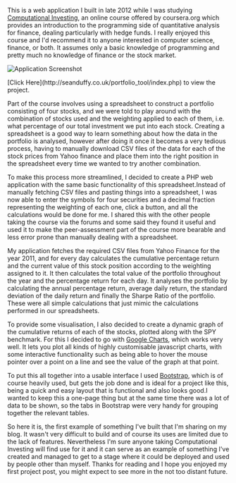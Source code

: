 This is a web application I built in late 2012 while I was studying [Computational Investing](https://www.coursera.org/course/compinvesting1), an online course offered by coursera.org which provides an introduction to the programming side of quantitative analysis for finance, dealing particularly with hedge funds. I really enjoyed this course and I'd recommend it to anyone interested in computer science, finance, or both. It assumes only a basic knowledge of programming and pretty much no knowledge of finance or the stock market.

![Application Screenshot](http://imageshack.us/a/img5/6245/portfoliotoolsmall.png "The App")

<div id='caption'>[Click Here](http://seanduffy.co.uk/portfolio_tool/index.php) to view the project.</div>

Part of the course involves using a spreadsheet to construct a portfolio consisting of four stocks, and we were told to play around with the combination of stocks used and the weighting applied to each of them, i.e. what percentage of our total investment we put into each stock. Creating a spreadsheet is a good way to learn something about how the data in the portfolio is analysed, however after doing it once it becomes a very tedious process, having to manually download CSV files of the data for each of the stock prices from Yahoo finance and place them into the right position in the spreadsheet every time we wanted to try another combination.

To make this process more streamlined, I decided to create a PHP web application with the same basic functionality of this spreadsheet.Instead of manually fetching CSV files and pasting things into a spreadsheet, I was now able to enter the symbols for four securities and a decimal fraction representing the weighting of each one, click a button, and all the calculations would be done for me. I shared this with the other people taking the course via the forums and some said they found it useful and used it to make the peer-assessment part of the course more bearable and less error prone than manually dealing with a spreadsheet.

My application fetches the required CSV files from Yahoo Finance for the year 2011, and for every day calculates the cumulative percentage return and the current value of this stock position according to the weighting assigned to it. It then calculates the total value of the portfolio throughout the year and the percentage return for each day. It analyses the portfolio by calculating the annual percentage return, average daily return, the standard deviation of the daily return and finally the Sharpe Ratio of the portfolio. These were all simple calculations that just mimic the calculations performed in our spreadsheets.

To provide some visualisation, I also decided to create a dynamic graph of the cumulative returns of each of the stocks, plotted along with the SPY benchmark. For this I decided to go with [Google Charts](https://developers.google.com/chart/interactive/docs/index), which works very well. It lets you plot all kinds of highly customisable javascript charts, with some interactive functionality such as being able to hover the mouse pointer over a point on a line and see the value of the graph at that point.

To put this all together into a usable interface I used [Bootstrap](http://twitter.github.io/bootstrap/), which is of course heavily used, but gets the job done and is ideal for a project like this, being a quick and easy layout that is functional and also looks good.I wanted to keep this a one-page thing but at the same time there was a lot of data to be shown, so the tabs in Bootstrap were very handy for grouping together the relevant tables.

So here it is, the first example of something I've built that I'm sharing on my blog. It wasn't very difficult to build and of course its uses are limited due to the lack of features. Nevertheless I'm sure anyone taking Computational Investing will find use for it and it can serve as an example of something I've created and managed to get to a stage where it could be deployed and used by people other than myself. Thanks for reading and I hope you enjoyed my first project post, you might expect to see more in the not too distant future.